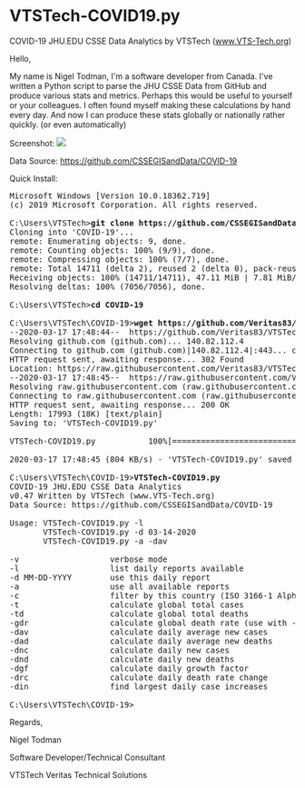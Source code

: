 # VTSTech-COVID19.py
 COVID-19 JHU.EDU CSSE Data Analytics by VTSTech (www.VTS-Tech.org) 

Hello,

My name is Nigel Todman, I'm a software developer from Canada. I've written a Python script to parse the JHU CSSE Data from GitHub and produce various stats and metrics. Perhaps this would be useful to yourself or your colleagues. I often found myself making these calculations by hand every day. And now I can produce these stats globally or nationally rather quickly. (or even automatically)

Screenshot: <img src="https://i.gyazo.com/3c45aeecd5009d7b774d5c8d594fba0a.png">

Data Source: https://github.com/CSSEGISandData/COVID-19

Quick Install:

<pre>
Microsoft Windows [Version 10.0.18362.719]
(c) 2019 Microsoft Corporation. All rights reserved.

C:\Users\VTSTech><b>git clone https://github.com/CSSEGISandData/COVID-19</b>
Cloning into 'COVID-19'...
remote: Enumerating objects: 9, done.
remote: Counting objects: 100% (9/9), done.
remote: Compressing objects: 100% (7/7), done.
remote: Total 14711 (delta 2), reused 2 (delta 0), pack-reused 14702
Receiving objects: 100% (14711/14711), 47.11 MiB | 7.81 MiB/s, done.
Resolving deltas: 100% (7056/7056), done.

C:\Users\VTSTech><b>cd COVID-19</b>

C:\Users\VTSTech\COVID-19><b>wget https://github.com/Veritas83/VTSTech-COVID19.py/raw/master/VTSTech-COVID19.py</b>
--2020-03-17 17:48:44--  https://github.com/Veritas83/VTSTech-COVID19.py/raw/master/VTSTech-COVID19.py
Resolving github.com (github.com)... 140.82.112.4
Connecting to github.com (github.com)|140.82.112.4|:443... connected.
HTTP request sent, awaiting response... 302 Found
Location: https://raw.githubusercontent.com/Veritas83/VTSTech-COVID19.py/master/VTSTech-COVID19.py [following]
--2020-03-17 17:48:45--  https://raw.githubusercontent.com/Veritas83/VTSTech-COVID19.py/master/VTSTech-COVID19.py
Resolving raw.githubusercontent.com (raw.githubusercontent.com)... 151.101.124.133
Connecting to raw.githubusercontent.com (raw.githubusercontent.com)|151.101.124.133|:443... connected.
HTTP request sent, awaiting response... 200 OK
Length: 17993 (18K) [text/plain]
Saving to: 'VTSTech-COVID19.py'

VTSTech-COVID19.py           100%[============================================>]  17.57K  --.-KB/s    in 0.02s

2020-03-17 17:48:45 (804 KB/s) - 'VTSTech-COVID19.py' saved [17993/17993]

C:\Users\VTSTech\COVID-19><b>VTSTech-COVID19.py</b>
COVID-19 JHU.EDU CSSE Data Analytics
v0.47 Written by VTSTech (www.VTS-Tech.org)
Data Source: https://github.com/CSSEGISandData/COVID-19

Usage: VTSTech-COVID19.py -l
       VTSTech-COVID19.py -d 03-14-2020
       VTSTech-COVID19.py -a -dav

-v                   verbose mode
-l                   list daily reports available
-d MM-DD-YYYY        use this daily report
-a                   use all available reports
-c                   filter by this country (ISO 3166-1 Alpha-2)
-t                   calculate global total cases
-td                  calculate global total deaths
-gdr                 calculate global death rate (use with -c for national)
-dav                 calculate daily average new cases
-dad                 calculate daily average new deaths
-dnc                 calculate daily new cases
-dnd                 calculate daily new deaths
-dgf                 calculate daily growth factor
-drc                 calculate daily death rate change
-din                 find largest daily case increases

C:\Users\VTSTech\COVID-19></pre>

Regards,

Nigel Todman

Software Developer/Technical Consultant

VTSTech Veritas Technical Solutions
